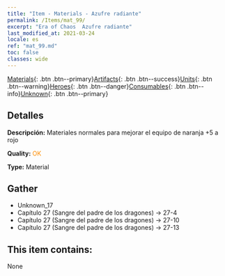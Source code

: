 ```yaml
---
title: "Item - Materials - Azufre radiante"
permalink: /Items/mat_99/
excerpt: "Era of Chaos  Azufre radiante"
last_modified_at: 2021-03-24
locale: es
ref: "mat_99.md"
toc: false
classes: wide
---
```

 [Materials](/es/Items/){: .btn .btn--primary}[Artifacts](/es/Items/Artifacts/){: .btn .btn--success}[Units](/es/Items/Units/){: .btn .btn--warning}[Heroes](/es/Items/Heroes/){: .btn .btn--danger}[Consumables](/es/Items/Consumables/){: .btn .btn--info}[Unknown](/es/Items/Unknown/){: .btn .btn--primary}

## Detalles
 **Descripción:** Materiales normales para mejorar el equipo de naranja +5 a rojo

 **Quality:** <span style="color: #FF8C00">OK</span>

 **Type:** Material

## Gather

*    Unknown_17 
*    Capítulo 27 (Sangre del padre de los dragones) -> 27-4 
*    Capítulo 27 (Sangre del padre de los dragones) -> 27-10 
*    Capítulo 27 (Sangre del padre de los dragones) -> 27-13 

## This item contains:

  None

